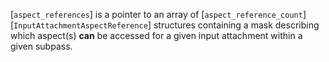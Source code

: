 [`aspect_references`] is a pointer to an array of
[`aspect_reference_count`][`InputAttachmentAspectReference`]
structures containing a mask describing which aspect(s)  **can**  be accessed
for a given input attachment within a given subpass.